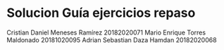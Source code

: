 # Solucion Guía ejercicios repaso
Cristian Daniel Meneses Ramírez 20182020071
Mario Enrique Torres Maldonado 20181020095
Adrian Sebastian Daza Hamdan 20182020068
